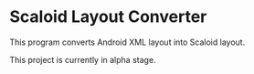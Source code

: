 # Scaloid Layout Converter

This program converts Android XML layout into Scaloid layout.

This project is currently in alpha stage.
